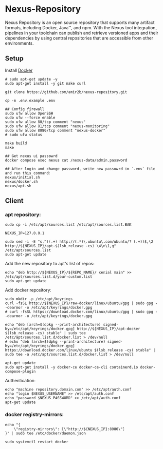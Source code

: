 # Nexus-Repository

Nexus Repository is an open source repository that supports many artifact formats, including Docker, Java™, and npm. With the Nexus tool integration, pipelines in your toolchain can publish and retrieve versioned apps and their dependencies by using central repositories that are accessible from other environments.

## Setup

Install [Docker](https://docs.docker.com/engine/install/ubuntu/)

```shell
# sudo apt-get update -y
sudo apt-get install -y git make curl

git clone https://github.com/amir2b/nexus-repository.git

cp -n .env.example .env

## Config firewall
sudo ufw allow OpenSSH
sudo ufw --force enable
sudo ufw allow 80/tcp comment "nexus"
sudo ufw allow 81/tcp comment "nexus-monitoring"
sudo ufw allow 8080/tcp comment "nexus-docker"
# sudo ufw status

make build
make

## Get nexus ui passowrd
docker compose exec nexus cat /nexus-data/admin.password

## After login and change password, write new passowrd in `.env` file and run this command:
nexus/initial.sh
nexus/docker.sh
nexus/apt.sh
```

## Client

### apt repository:

```shell
sudo cp -i /etc/apt/sources.list /etc/apt/sources.list.BAK

NEXUS_IP=127.0.0.1

sudo sed -i -E "s,^((.+) http://(.*)\.ubuntu\.com/ubuntu/? (.+))$,\2 http://${NEXUS_IP}/apt-$(lsb_release -cs) \4\n\1,g" /etc/apt/sources.list
sudo apt-get update
```

Add the new repository to apt's list of repos:

```shell
echo "deb http://${NEXUS_IP}/${REPO_NAME}/ xenial main" >> /etc/apt/sources.list.d/your-custom.list
sudo apt-get update
```

Add docker repository:

```shell
sudo mkdir -p /etc/apt/keyrings
curl -fsSL http://${NEXUS_IP}/raw-docker/linux/ubuntu/gpg | sudo gpg --dearmor -o /etc/apt/keyrings/docker.gpg
# curl -fsSL https://download.docker.com/linux/ubuntu/gpg | sudo gpg --dearmor -o /etc/apt/keyrings/docker.gpg

echo "deb [arch=$(dpkg --print-architecture) signed-by=/etc/apt/keyrings/docker.gpg] http://${NEXUS_IP}/apt-docker $(lsb_release -cs) stable" | sudo tee /etc/apt/sources.list.d/docker.list > /dev/null
# echo "deb [arch=$(dpkg --print-architecture) signed-by=/etc/apt/keyrings/docker.gpg] https://download.docker.com/linux/ubuntu $(lsb_release -cs) stable" | sudo tee -a /etc/apt/sources.list.d/docker.list > /dev/null

apt-get update
sudo apt-get install -y docker-ce docker-ce-cli containerd.io docker-compose-plugin
```

Authentication:

```shell
echo "machine repository.domain.com" >> /etc/apt/auth.conf
echo "login $NEXUS_USERNAME" >> /etc/apt/auth.conf
echo "password $NEXUS_PASSWORD" >> /etc/apt/auth.conf
apt-get update
```

### docker registry-mirrors:

```shell
echo "{
    \"registry-mirrors\": [\"http://${NEXUS_IP}:8080\"]
}" | sudo tee /etc/docker/daemon.json

sudo systemctl restart docker
```
